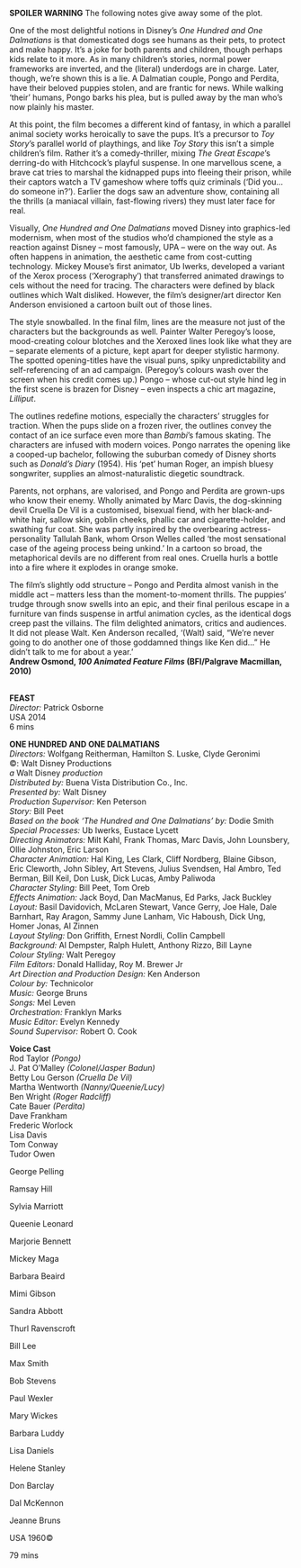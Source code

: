 
**SPOILER WARNING** The following notes give away some of the plot.

One of the most delightful notions in Disney’s _One Hundred and One Dalmatians_ is that domesticated dogs see humans as their pets, to protect and make happy. It’s a joke for both parents and children, though perhaps kids relate to it more. As in many children’s stories, normal power frameworks are inverted, and the (literal) underdogs are in charge. Later, though, we’re shown this is a lie. A Dalmatian couple, Pongo and Perdita, have their beloved puppies stolen, and are frantic for news. While walking ‘their’ humans, Pongo barks his plea, but is pulled away by the man who’s now plainly his master.

At this point, the film becomes a different kind of fantasy, in which a parallel animal society works heroically to save the pups. It’s a precursor to _Toy Story_’s parallel world of playthings, and like _Toy Story_ this isn’t a simple children’s film. Rather it’s a comedy-thriller, mixing _The Great Escape_’s derring-do with Hitchcock’s playful suspense. In one marvellous scene, a brave cat tries to marshal the kidnapped pups into fleeing their prison, while their captors watch a TV gameshow where toffs quiz criminals (‘Did you… do someone in?’). Earlier the dogs saw an adventure show, containing all the thrills (a maniacal villain, fast-flowing rivers) they must later face for real.

Visually, _One Hundred and One Dalmatians_ moved Disney into graphics-led modernism, when most of the studios who’d championed the style as a reaction against Disney – most famously, UPA – were on the way out. As often happens in animation, the aesthetic came from cost-cutting technology. Mickey Mouse’s first animator, Ub Iwerks, developed a variant of the Xerox process (‘Xerography’) that transferred animated drawings to cels without the need for tracing. The characters were defined by black outlines which Walt disliked. However, the film’s designer/art director Ken Anderson envisioned a cartoon built out of those lines.

The style snowballed. In the final film, lines are the measure not just of the characters but the backgrounds as well. Painter Walter Peregoy’s loose, mood-creating colour blotches and the Xeroxed lines look like what they are – separate elements of a picture, kept apart for deeper stylistic harmony. The spotted opening-titles have the visual puns, spiky unpredictability and self-referencing of an ad campaign. (Peregoy’s colours wash over the screen when his credit comes up.) Pongo – whose cut-out style hind leg in the first scene is brazen for Disney – even inspects a chic art magazine, _Lilliput_.

The outlines redefine motions, especially the characters’ struggles for traction. When the pups slide on a frozen river, the outlines convey the contact of an ice surface even more than _Bambi_’s famous skating. The characters are infused with modern voices. Pongo narrates the opening like a cooped-up bachelor, following the suburban comedy of Disney shorts such as _Donald’s Diary_ (1954). His ‘pet’ human Roger, an impish bluesy songwriter, supplies an almost-naturalistic diegetic soundtrack.

Parents, not orphans, are valorised, and Pongo and Perdita are grown-ups who know their enemy. Wholly animated by Marc Davis, the dog-skinning devil Cruella De Vil is a customised, bisexual fiend, with her black-and-white hair, sallow skin, goblin cheeks, phallic car and cigarette-holder, and swathing fur coat. She was partly inspired by the overbearing actress-personality Tallulah Bank, whom Orson Welles called ‘the most sensational case of the ageing process being unkind.’ In a cartoon so broad, the metaphorical devils are no different from real ones. Cruella hurls a bottle into a fire where it explodes in orange smoke.

The film’s slightly odd structure – Pongo and Perdita almost vanish in the middle act – matters less than the moment-to-moment thrills. The puppies’ trudge through snow swells into an epic, and their final perilous escape in a furniture van finds suspense in artful animation cycles, as the identical dogs creep past the villains. The film delighted animators, critics and audiences. It did not please Walt. Ken Anderson recalled, ‘(Walt) said, “We’re never going to do another one of those goddamned things like Ken did...” He didn’t talk to me for about a year.’  
**Andrew Osmond, _100 Animated Feature Films_ (BFI/Palgrave Macmillan, 2010)**
<br><br>

**FEAST**<br>
_Director:_ Patrick Osborne<br>
USA 2014<br>
6 mins<br>

**ONE HUNDRED AND ONE DALMATIANS**<br>
_Directors:_ Wolfgang Reitherman, Hamilton S. Luske, Clyde Geronimi<br>
©: Walt Disney Productions<br>
_a_ Walt Disney _production_<br>
_Distributed by:_ Buena Vista Distribution Co., Inc.<br>
_Presented by:_ Walt Disney<br>
_Production Supervisor:_ Ken Peterson<br>
_Story:_ Bill Peet<br>
_Based on the book ‘The Hundred and One Dalmatians’ by:_ Dodie Smith<br>
_Special Processes:_ Ub Iwerks, Eustace Lycett<br>
_Directing Animators:_ Milt Kahl, Frank Thomas, Marc Davis, John Lounsbery, Ollie Johnston, Eric Larson<br>
_Character Animation:_ Hal King, Les Clark, Cliff Nordberg, Blaine Gibson, Eric Cleworth, John Sibley, Art Stevens, Julius Svendsen, Hal Ambro, Ted Berman, Bill Keil, Don Lusk, Dick Lucas, Amby Paliwoda<br>
_Character Styling:_ Bill Peet, Tom Oreb<br>
_Effects Animation:_ Jack Boyd, Dan MacManus, Ed Parks, Jack Buckley<br>
_Layout:_ Basil Davidovich, McLaren Stewart,  Vance Gerry, Joe Hale, Dale Barnhart, Ray Aragon, Sammy June Lanham, Vic Haboush, Dick Ung, Homer Jonas, Al Zinnen<br>
_Layout Styling:_ Don Griffith, Ernest Nordli,  Collin Campbell<br>
_Background:_ Al Dempster, Ralph Hulett,  Anthony Rizzo, Bill Layne<br>
_Colour Styling:_ Walt Peregoy<br>
_Film Editors:_ Donald Halliday, Roy M. Brewer Jr<br>
_Art Direction and Production Design:_ Ken Anderson<br>
_Colour by:_ Technicolor<br>
_Music:_ George Bruns<br>
_Songs:_ Mel Leven<br>
_Orchestration:_ Franklyn Marks<br>
_Music Editor:_ Evelyn Kennedy<br>
_Sound Supervisor:_ Robert O. Cook<br>

**Voice Cast**<br>
Rod Taylor _(Pongo)_<br>
J. Pat O’Malley _(Colonel/Jasper Badun)_<br>
Betty Lou Gerson _(Cruella De Vil)_<br>
Martha Wentworth _(Nanny/Queenie/Lucy)_<br>
Ben Wright _(Roger Radcliff)_<br>
Cate Bauer _(Perdita)_<br>
Dave Frankham<br>
Frederic Worlock<br>
Lisa Davis<br>
Tom Conway<br>
Tudor Owen<br>

George Pelling<br>

Ramsay Hill<br>

Sylvia Marriott<br>

Queenie Leonard<br>

Marjorie Bennett<br>

Mickey Maga<br>

Barbara Beaird<br>

Mimi Gibson<br>

Sandra Abbott<br>

Thurl Ravenscroft<br>

Bill Lee<br>

Max Smith<br>

Bob Stevens<br>

Paul Wexler<br>

Mary Wickes<br>

Barbara Luddy<br>

Lisa Daniels<br>

Helene Stanley<br>

Don Barclay<br>

Dal McKennon<br>

Jeanne Bruns<br>

USA 1960©<br>

79 mins<br>
<br>
<!--stackedit_data:
eyJoaXN0b3J5IjpbMTY3ODIzMjUzNV19
-->